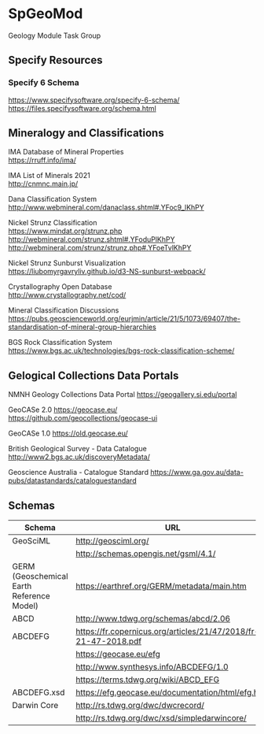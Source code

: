 # SpGeoMod
Geology Module Task Group


## Specify Resources
### Specify 6 Schema
https://www.specifysoftware.org/specify-6-schema/
https://files.specifysoftware.org/schema.html

## Mineralogy and Classifications
IMA Database of Mineral Properties  
https://rruff.info/ima/

IMA List of Minerals 2021  
http://cnmnc.main.jp/

Dana Classification System  
http://www.webmineral.com/danaclass.shtml#.YFoc9_lKhPY

Nickel Strunz Classification  
https://www.mindat.org/strunz.php
http://webmineral.com/strunz.shtml#.YFoduPlKhPY
http://webmineral.com/strunz/strunz.php#.YFoeTvlKhPY

Nickel Strunz Sunburst Visualization  
https://liubomyrgavryliv.github.io/d3-NS-sunburst-webpack/

Crystallography Open Database  
http://www.crystallography.net/cod/

Mineral Classification Discussions  
https://pubs.geoscienceworld.org/eurjmin/article/21/5/1073/69407/the-standardisation-of-mineral-group-hierarchies

BGS Rock Classification System  
https://www.bgs.ac.uk/technologies/bgs-rock-classification-scheme/

## Gelogical Collections Data Portals
NMNH Geology Collections Data Portal
https://geogallery.si.edu/portal

GeoCASe 2.0
https://geocase.eu/
https://github.com/geocollections/geocase-ui

GeoCASe 1.0
https://old.geocase.eu/

British Geological Survey - Data Catalogue
http://www2.bgs.ac.uk/discoveryMetadata/

Geoscience Australia - Catalogue Standard
https://www.ga.gov.au/data-pubs/datastandards/cataloguestandard

## Schemas
| Schema | URL |
| ------ | --- |
| GeoSciML | http://geosciml.org/ |
| | http://schemas.opengis.net/gsml/4.1/ |
| GERM (Geoschemical Earth Reference Model) | https://earthref.org/GERM/metadata/main.htm |
| ABCD | http://www.tdwg.org/schemas/abcd/2.06 |
| ABCDEFG | https://fr.copernicus.org/articles/21/47/2018/fr-21-47-2018.pdf |
| | https://geocase.eu/efg |
| | http://www.synthesys.info/ABCDEFG/1.0 |
| | https://terms.tdwg.org/wiki/ABCD_EFG |
| ABCDEFG.xsd	| https://efg.geocase.eu/documentation/html/efg.html |
| Darwin Core | http://rs.tdwg.org/dwc/dwcrecord/ |
| | http://rs.tdwg.org/dwc/xsd/simpledarwincore/ |
